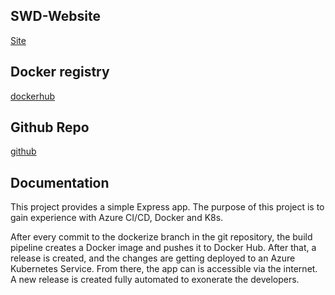 ## SWD-Website

[Site](http://http://40.67.253.102/)

## Docker registry

[dockerhub](https://hub.docker.com/r/al3xfischer/nodeapp)

## Github Repo

[github](https://github.com/al3xfischer/node-app-swd.git)

## Documentation

This project provides a simple Express app. 
The purpose of this project is to gain experience with Azure CI/CD,
Docker and K8s. 

After every commit to the dockerize branch in the git repository, the build pipeline creates a Docker image and pushes it to Docker Hub. After that, a release is created, and the changes are getting deployed to an Azure Kubernetes Service. From there, the app can is accessible via the internet.  A new release is created fully automated to exonerate the developers.